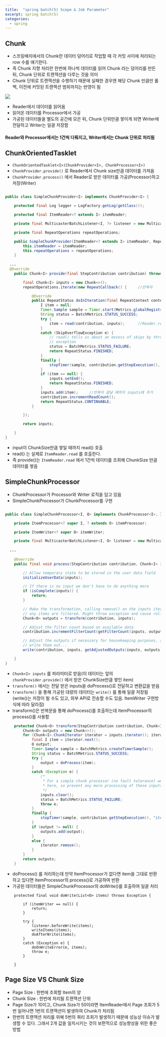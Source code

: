 ```yaml
---
title:  "spring batch(5) Scope & Job Parameter"
excerpt: spring batch(5)
categories:
  - spring
---
```


## Chunk
- 스프링배치에서의 Chunk란 데이터 덩어리로 작업할 때 각 커밋 사이에 처리되는 row 수를 얘기한다.
- 즉 Chunk 지향 처리란 한번에 하나씩 데이터를 읽어 Chunk 라는 덩어리를 만든 뒤, Chunk 단위로 트랜잭션을 다루는 것을 의미
- Chunk 단위로 트랜잭션을 수행하기 때문에 실패한 경우엔 해당 Chunk 만큼만 롤백, 이전에 커밋된 트랜잭션 범위까지는 반영이 됨

<img src="https://cys779988.github.io/assets/img/springbatch-5.PNG">

- Reader에서 데이터를 읽어옴
- 읽어온 데이터를 Processor에서 가공
- 가공된 데이터들을 별도의 공간에 모은 뒤, Chunk 단위만큼 쌓이게 되면 Writer에 전달하고 Writer는 일괄 저장함

#### Reader와 Processor에서는 1건씩 다뤄지고, Writer에서는 Chunk 단위로 처리됨

## ChunkOrientedTasklet

-   ```ChunkOrientedTasklet<I>(ChunkProvider<I>, ChunkProcessor<I>)```  
-   ```ChunkProvider.provide()```  로 Reader에서 Chunk size만큼 데이터를 가져옴
-   ```ChunkProvider.process()```  에서 Reader로 받은 데이터를 가공(Processor)하고 저장(Writer)


  
```java

public class SimpleChunkProvider<I> implements ChunkProvider<I> {

	protected final Log logger = LogFactory.getLog(getClass());

	protected final ItemReader<? extends I> itemReader;

	private final MulticasterBatchListener<I, ?> listener = new MulticasterBatchListener<>();

	private final RepeatOperations repeatOperations;

	public SimpleChunkProvider(ItemReader<? extends I> itemReader, RepeatOperations repeatOperations) {
		this.itemReader = itemReader;
		this.repeatOperations = repeatOperations;
	}
  
  ...
  @Override
	public Chunk<I> provide(final StepContribution contribution) throws Exception {

		final Chunk<I> inputs = new Chunk<>();
		repeatOperations.iterate(new RepeatCallback() {     //반복자

			@Override
			public RepeatStatus doInIteration(final RepeatContext context) throws Exception {
				I item = null;
				Timer.Sample sample = Timer.start(Metrics.globalRegistry);
				String status = BatchMetrics.STATUS_SUCCESS;
				try {
					item = read(contribution, inputs);      //Reader.read()
				}
				catch (SkipOverflowException e) {
					// read() tells us about an excess of skips by throwing an
					// exception
					status = BatchMetrics.STATUS_FAILURE;
					return RepeatStatus.FINISHED;
				}
				finally {
					stopTimer(sample, contribution.getStepExecution(), status);
				}
				if (item == null) {
					inputs.setEnd();
					return RepeatStatus.FINISHED;
				}
				inputs.add(item);     //반복자 끝날 때까지 inputs에 추가
				contribution.incrementReadCount();
				return RepeatStatus.CONTINUABLE;
			}

		});

		return inputs;

	}
}
```  

- input이 ChunkSize만큼 쌓일 때까지 read() 호출
- read() 는 실제로   ```ItemReader.read```  를 호출한다.
- 즉  provide()는   ```ItemReader.read```  에서 1건씩 데이터를 조회해 ChunkSize 만큼 데이터를 쌓음

## SimpleChunkProcessor
- ChunkProcessor가 Processor와 Writer 로직을 담고 있음
- SimpleChunkProcessor가 ChunkProcessor를 구현

  
```java

public class SimpleChunkProcessor<I, O> implements ChunkProcessor<I>, InitializingBean {

	private ItemProcessor<? super I, ? extends O> itemProcessor;

	private ItemWriter<? super O> itemWriter;

	private final MulticasterBatchListener<I, O> listener = new MulticasterBatchListener<>();
  
  ...
  
	@Override
	public final void process(StepContribution contribution, Chunk<I> inputs) throws Exception {

		// Allow temporary state to be stored in the user data field
		initializeUserData(inputs);

		// If there is no input we don't have to do anything more
		if (isComplete(inputs)) {
			return;
		}

		// Make the transformation, calling remove() on the inputs iterator if
		// any items are filtered. Might throw exception and cause rollback.
		Chunk<O> outputs = transform(contribution, inputs);

		// Adjust the filter count based on available data
		contribution.incrementFilterCount(getFilterCount(inputs, outputs));

		// Adjust the outputs if necessary for housekeeping purposes, and then
		// write them out...
		write(contribution, inputs, getAdjustedOutputs(inputs, outputs));

	}
}
```  

-   ```Chunk<I> inputs```  를 파라미터로 받음(이 데이터는 앞의   ```chunkProvider.provide()```  에서 받은 ChunkSize만큼 쌓인 item)
-   ```transform()```  에서는 전달 받은 inputs을 doProcess()로 전달하고 변환값을 받음
-   ```transform()```  을 통해 가공된 대량의 데이터는   ```write()```  를 통해 일괄 저장됨(write()는 저장이 될 수도 있고, 외부 API로 전송할 수도 있음. ItemWriter 구현방식에 따라 달라짐)
- transform()은 반복문을 통해 doProcess()를 호출하는데 ItemProcessor의 process()를 사용함

  
```java
	protected Chunk<O> transform(StepContribution contribution, Chunk<I> inputs) throws Exception {
		Chunk<O> outputs = new Chunk<>();
		for (Chunk<I>.ChunkIterator iterator = inputs.iterator(); iterator.hasNext();) {
			final I item = iterator.next();
			O output;
			Timer.Sample sample = BatchMetrics.createTimerSample();
			String status = BatchMetrics.STATUS_SUCCESS;
			try {
				output = doProcess(item);
			}
			catch (Exception e) {
				/*
				 * For a simple chunk processor (no fault tolerance) we are done
				 * here, so prevent any more processing of these inputs.
				 */
				inputs.clear();
				status = BatchMetrics.STATUS_FAILURE;
				throw e;
			}
			finally {
				stopTimer(sample, contribution.getStepExecution(), "item.process", status, "Item processing");
			}
			if (output != null) {
				outputs.add(output);
			}
			else {
				iterator.remove();
			}
		}
		return outputs;
	}
```  

- doProcess() 를 처리하는데 만약 ItemProcessor가 없다면 item을 그대로 반환하고 있다면 ItemProcessor의 process()로 가공하여 반환
- 가공된 데이터들은 SimpleChunkProcessor의 doWrite()를 호출하여 일괄 처리

  
```
	protected final void doWrite(List<O> items) throws Exception {

		if (itemWriter == null) {
			return;
		}

		try {
			listener.beforeWrite(items);
			writeItems(items);
			doAfterWrite(items);
		}
		catch (Exception e) {
			doOnWriteError(e, items);
			throw e;
		}

	}
```  

## Page Size VS Chunk Size
- Page Size : 한번에 조회할 Item의 양
- Chunk Size : 한번에 처리될 트랜잭션 단위
- Page Size가 10이고, Chunk Size가 50이라면 ItemReader에서 Page 조회가 5번 일어나면 1번의 트랜잭션이 발생하여 Chunk가 처리됨
- 한번의 트랜잭션 처리를 위해 5번의 쿼리 조회가 발생하기 때문에 성능상 이슈가 발생할 수 있다. 그래서 2개 값을 일치시키는 것이 보편적으로 성능향상을 위한 좋은방법

